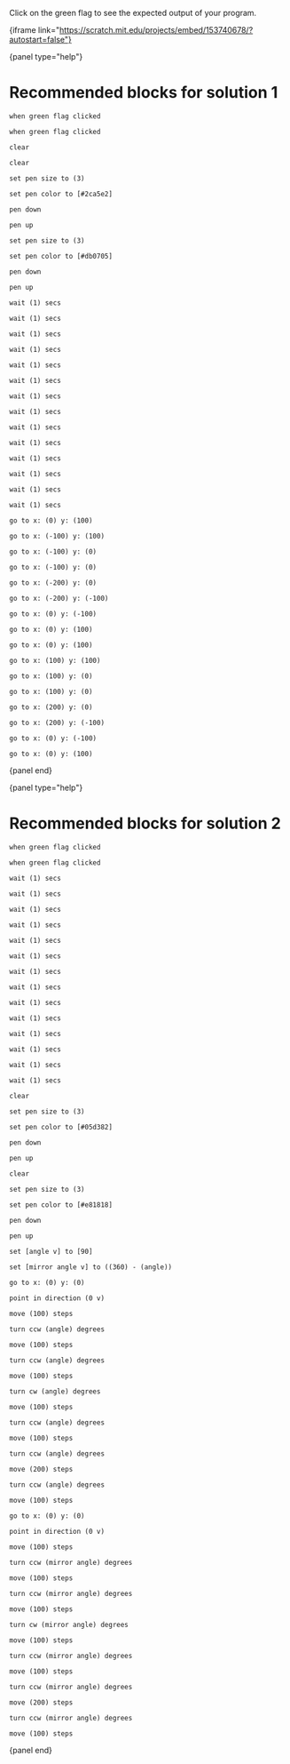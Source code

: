 Click on the green flag to see the expected output of your program.

{iframe link="https://scratch.mit.edu/projects/embed/153740678/?autostart=false"}

{panel type="help"}

# Recommended blocks for solution 1

```scratch
when green flag clicked

when green flag clicked
```

```scratch
clear

clear

set pen size to (3)

set pen color to [#2ca5e2]

pen down

pen up

set pen size to (3)

set pen color to [#db0705]

pen down

pen up
```

```scratch
wait (1) secs

wait (1) secs

wait (1) secs

wait (1) secs

wait (1) secs

wait (1) secs

wait (1) secs

wait (1) secs

wait (1) secs

wait (1) secs

wait (1) secs

wait (1) secs

wait (1) secs

wait (1) secs
```

```scratch
go to x: (0) y: (100)

go to x: (-100) y: (100)

go to x: (-100) y: (0)

go to x: (-100) y: (0)

go to x: (-200) y: (0)

go to x: (-200) y: (-100)

go to x: (0) y: (-100)

go to x: (0) y: (100)

go to x: (0) y: (100)

go to x: (100) y: (100)

go to x: (100) y: (0)

go to x: (100) y: (0)

go to x: (200) y: (0)

go to x: (200) y: (-100)

go to x: (0) y: (-100)

go to x: (0) y: (100)
```

{panel end}

{panel type="help"}

# Recommended blocks for solution 2

```scratch
when green flag clicked

when green flag clicked
```

```scratch
wait (1) secs

wait (1) secs

wait (1) secs

wait (1) secs

wait (1) secs

wait (1) secs

wait (1) secs

wait (1) secs

wait (1) secs

wait (1) secs

wait (1) secs

wait (1) secs

wait (1) secs

wait (1) secs
```

```scratch
clear

set pen size to (3)

set pen color to [#05d382]

pen down

pen up

clear

set pen size to (3)

set pen color to [#e81818]

pen down

pen up
```

```scratch
set [angle v] to [90]

set [mirror angle v] to ((360) - (angle))
```

```scratch
go to x: (0) y: (0)

point in direction (0 v)

move (100) steps

turn ccw (angle) degrees

move (100) steps

turn ccw (angle) degrees

move (100) steps

turn cw (angle) degrees

move (100) steps

turn ccw (angle) degrees

move (100) steps

turn ccw (angle) degrees

move (200) steps

turn ccw (angle) degrees

move (100) steps

go to x: (0) y: (0)

point in direction (0 v)

move (100) steps

turn ccw (mirror angle) degrees

move (100) steps

turn ccw (mirror angle) degrees

move (100) steps

turn cw (mirror angle) degrees

move (100) steps

turn ccw (mirror angle) degrees

move (100) steps

turn ccw (mirror angle) degrees

move (200) steps

turn ccw (mirror angle) degrees

move (100) steps
```

{panel end}
